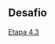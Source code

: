 ## Desafio


[Etapa 4.3](https://github.com/RafaKammler/Compass-UOL/blob/main/Sprint%201/Desafios/consolidador_de_processamento_de_vendas.sh)

